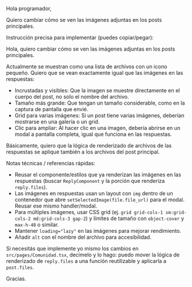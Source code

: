Hola programador,

Quiero cambiar cómo se ven las imágenes adjuntas en los posts principales.

Instrucción precisa para implementar (puedes copiar/pegar):

Hola, quiero cambiar cómo se ven las imágenes adjuntas en los posts principales.

Actualmente se muestran como una lista de archivos con un icono pequeño. Quiero que se vean exactamente igual que las imágenes en las respuestas:

- Incrustadas y visibles: Que la imagen se muestre directamente en el cuerpo del post, no solo el nombre del archivo.
- Tamaño más grande: Que tengan un tamaño considerable, como en la captura de pantalla que envié.
- Grid para varias imágenes: Si un post tiene varias imágenes, deberían mostrarse en una galería o un grid.
- Clic para ampliar: Al hacer clic en una imagen, debería abrirse en un modal a pantalla completa, igual que funciona en las respuestas.

Básicamente, quiero que la lógica de renderizado de archivos de las respuestas se aplique también a los archivos del post principal.

Notas técnicas / referencias rápidas:
- Reusar el componente/estilos que ya renderizan las imágenes en las respuestas (buscar `ReplyComponent` y la porción que renderiza `reply.files`).
- Las imágenes en respuestas usan un layout con `img` dentro de un contenedor que abre `setSelectedImage(file.file_url)` para el modal. Reusar ese mismo handler/modal.
- Para múltiples imágenes, usar CSS grid (ej. `grid grid-cols-1 sm:grid-cols-2 md:grid-cols-3 gap-2`) y límites de tamaño con `object-cover` y `max-h-48` o similar.
- Mantener `loading="lazy"` en las imágenes para mejorar rendimiento.
- Añadir `alt` con el nombre del archivo para accesibilidad.

Si necesitás que implemente yo mismo los cambios en `src/pages/Comunidad.tsx`, decímelo y lo hago: puedo mover la lógica de renderizado de `reply.files` a una función reutilizable y aplicarla a `post.files`.

Gracias.
